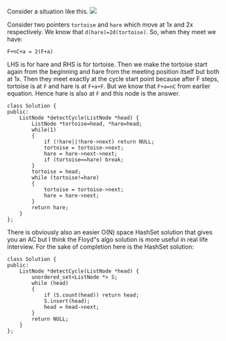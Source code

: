 Consider a situation like this.
![](https://i.imgur.com/jGtHiGq.png)

Consider two pointers `tortoise` and `hare` which move at 1x and 2x respectively.
We know that `d(hare)=2d(tortoise)`. So, when they meet we have:
```
F+nC+a = 2(F+a)
```
LHS is for hare and RHS is for tortoise.
Then we make the tortoise start again from the beginning and hare from the meeting position itself but both at 1x. Then they meet exactly at the cycle start point because after F steps, tortoise is at `F` and hare is at `F+a+F`. But we know that `F+a=nC` from earlier equation. Hence hare is also at `F` and this node is the answer.

```
class Solution {
public:
    ListNode *detectCycle(ListNode *head) {
        ListNode *tortoise=head, *hare=head;
        while(1)
        {
            if (!hare||!hare->next) return NULL;
            tortoise = tortoise->next;
            hare = hare->next->next;
            if (tortoise==hare) break;
        }
        tortoise = head;
        while (tortoise!=hare)
        {
            tortoise = tortoise->next;
            hare = hare->next;
        }
        return hare;
    }
};
```

There is obviously also an easier O(N) space HashSet solution that gives you an AC but I think the Floyd"s algo solution is more useful in real life interview. For the sake of completion here is the HashSet solution:
```
class Solution {
public:
    ListNode *detectCycle(ListNode *head) {
        unordered_set<ListNode *> S;
        while (head)
        {
            if (S.count(head)) return head;
            S.insert(head);
            head = head->next;
        }
        return NULL;        
    }
};
```

